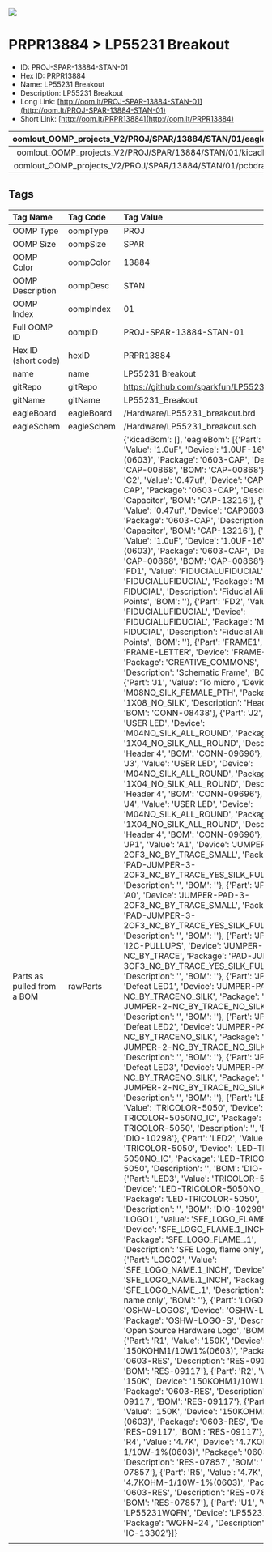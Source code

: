 


  
![][im]
# PRPR13884 > LP55231 Breakout

- ID: PROJ-SPAR-13884-STAN-01
- Hex ID: PRPR13884
- Name: LP55231 Breakout
- Description: LP55231 Breakout
- Long Link: [http://oom.lt/PROJ-SPAR-13884-STAN-01](http://oom.lt/PROJ-SPAR-13884-STAN-01)
- Short Link: [http://oom.lt/PRPR13884](http://oom.lt/PRPR13884)
  

|oomlout_OOMP_projects_V2/PROJ/SPAR/13884/STAN/01/eagleImage.png|oomlout_OOMP_projects_V2/PROJ/SPAR/13884/STAN/01/eagleSchemImage.png|oomlout_OOMP_projects_V2/PROJ/SPAR/13884/STAN/01/kicadPcb3dFront.png|oomlout_OOMP_projects_V2/PROJ/SPAR/13884/STAN/01/kicadPcb3dBack.png|
| :---: | :---: | :---: | :---: |
|oomlout_OOMP_projects_V2/PROJ/SPAR/13884/STAN/01/kicadPcb3d.png|oomlout_OOMP_projects_V2/PROJ/SPAR/13884/STAN/01/bomBack.png|oomlout_OOMP_projects_V2/PROJ/SPAR/13884/STAN/01/bomFront.png|oomlout_OOMP_projects_V2/PROJ/SPAR/13884/STAN/01/pcbdraw.svg|
|oomlout_OOMP_projects_V2/PROJ/SPAR/13884/STAN/01/pcbdrawBack.svg||||

## Tags
  

|Tag Name|Tag Code|Tag Value|
| :--- | :--- | :--- |
|OOMP Type|oompType|PROJ|
|OOMP Size|oompSize|SPAR|
|OOMP Color|oompColor|13884|
|OOMP Description|oompDesc|STAN|
|OOMP Index|oompIndex|01|
|Full OOMP ID|oompID|PROJ-SPAR-13884-STAN-01|
|Hex ID (short code)|hexID|PRPR13884|
|name|name|LP55231 Breakout|
|gitRepo|gitRepo|https://github.com/sparkfun/LP55231_Breakout|
|gitName|gitName|LP55231_Breakout|
|eagleBoard|eagleBoard|/Hardware/LP55231_breakout.brd|
|eagleSchem|eagleSchem|/Hardware/LP55231_breakout.sch|
|Parts as pulled from a BOM|rawParts|{'kicadBom': [], 'eagleBom': [{'Part': 'C1', 'Value': '1.0uF', 'Device': '1.0UF-16V-10%(0603)', 'Package': '0603-CAP', 'Description': 'CAP-00868', 'BOM': 'CAP-00868'}, {'Part': 'C2', 'Value': '0.47uf', 'Device': 'CAP0603-CAP', 'Package': '0603-CAP', 'Description': 'Capacitor', 'BOM': 'CAP-13216'}, {'Part': 'C3', 'Value': '0.47uf', 'Device': 'CAP0603-CAP', 'Package': '0603-CAP', 'Description': 'Capacitor', 'BOM': 'CAP-13216'}, {'Part': 'C4', 'Value': '1.0uF', 'Device': '1.0UF-16V-10%(0603)', 'Package': '0603-CAP', 'Description': 'CAP-00868', 'BOM': 'CAP-00868'}, {'Part': 'FD1', 'Value': 'FIDUCIALUFIDUCIAL', 'Device': 'FIDUCIALUFIDUCIAL', 'Package': 'MICRO-FIDUCIAL', 'Description': 'Fiducial Alignment Points', 'BOM': ''}, {'Part': 'FD2', 'Value': 'FIDUCIALUFIDUCIAL', 'Device': 'FIDUCIALUFIDUCIAL', 'Package': 'MICRO-FIDUCIAL', 'Description': 'Fiducial Alignment Points', 'BOM': ''}, {'Part': 'FRAME1', 'Value': 'FRAME-LETTER', 'Device': 'FRAME-LETTER', 'Package': 'CREATIVE_COMMONS', 'Description': 'Schematic Frame', 'BOM': ''}, {'Part': 'J1', 'Value': 'To micro', 'Device': 'M08NO_SILK_FEMALE_PTH', 'Package': '1X08_NO_SILK', 'Description': 'Header 8', 'BOM': 'CONN-08438'}, {'Part': 'J2', 'Value': 'USER LED', 'Device': 'M04NO_SILK_ALL_ROUND', 'Package': '1X04_NO_SILK_ALL_ROUND', 'Description': 'Header 4', 'BOM': 'CONN-09696'}, {'Part': 'J3', 'Value': 'USER LED', 'Device': 'M04NO_SILK_ALL_ROUND', 'Package': '1X04_NO_SILK_ALL_ROUND', 'Description': 'Header 4', 'BOM': 'CONN-09696'}, {'Part': 'J4', 'Value': 'USER LED', 'Device': 'M04NO_SILK_ALL_ROUND', 'Package': '1X04_NO_SILK_ALL_ROUND', 'Description': 'Header 4', 'BOM': 'CONN-09696'}, {'Part': 'JP1', 'Value': 'A1', 'Device': 'JUMPER-PAD-3-2OF3_NC_BY_TRACE_SMALL', 'Package': 'PAD-JUMPER-3-2OF3_NC_BY_TRACE_YES_SILK_FULL_BOX', 'Description': '', 'BOM': ''}, {'Part': 'JP2', 'Value': 'A0', 'Device': 'JUMPER-PAD-3-2OF3_NC_BY_TRACE_SMALL', 'Package': 'PAD-JUMPER-3-2OF3_NC_BY_TRACE_YES_SILK_FULL_BOX', 'Description': '', 'BOM': ''}, {'Part': 'JP3', 'Value': 'I2C-PULLUPS', 'Device': 'JUMPER-PAD-3-NC_BY_TRACE', 'Package': 'PAD-JUMPER-3-3OF3_NC_BY_TRACE_YES_SILK_FULL_BOX', 'Description': '', 'BOM': ''}, {'Part': 'JP4', 'Value': 'Defeat LED1', 'Device': 'JUMPER-PAD-2-NC_BY_TRACENO_SILK', 'Package': 'PAD-JUMPER-2-NC_BY_TRACE_NO_SILK', 'Description': '', 'BOM': ''}, {'Part': 'JP5', 'Value': 'Defeat LED2', 'Device': 'JUMPER-PAD-2-NC_BY_TRACENO_SILK', 'Package': 'PAD-JUMPER-2-NC_BY_TRACE_NO_SILK', 'Description': '', 'BOM': ''}, {'Part': 'JP6', 'Value': 'Defeat LED3', 'Device': 'JUMPER-PAD-2-NC_BY_TRACENO_SILK', 'Package': 'PAD-JUMPER-2-NC_BY_TRACE_NO_SILK', 'Description': '', 'BOM': ''}, {'Part': 'LED1', 'Value': 'TRICOLOR-5050', 'Device': 'LED-TRICOLOR-5050NO_IC', 'Package': 'LED-TRICOLOR-5050', 'Description': '', 'BOM': 'DIO-10298'}, {'Part': 'LED2', 'Value': 'TRICOLOR-5050', 'Device': 'LED-TRICOLOR-5050NO_IC', 'Package': 'LED-TRICOLOR-5050', 'Description': '', 'BOM': 'DIO-10298'}, {'Part': 'LED3', 'Value': 'TRICOLOR-5050', 'Device': 'LED-TRICOLOR-5050NO_IC', 'Package': 'LED-TRICOLOR-5050', 'Description': '', 'BOM': 'DIO-10298'}, {'Part': 'LOGO1', 'Value': 'SFE_LOGO_FLAME.1_INCH', 'Device': 'SFE_LOGO_FLAME.1_INCH', 'Package': 'SFE_LOGO_FLAME_.1', 'Description': 'SFE Logo, flame only', 'BOM': ''}, {'Part': 'LOGO2', 'Value': 'SFE_LOGO_NAME.1_INCH', 'Device': 'SFE_LOGO_NAME.1_INCH', 'Package': 'SFE_LOGO_NAME_.1', 'Description': 'SFE Logo, name only', 'BOM': ''}, {'Part': 'LOGO3', 'Value': 'OSHW-LOGOS', 'Device': 'OSHW-LOGOS', 'Package': 'OSHW-LOGO-S', 'Description': 'Open Source Hardware Logo', 'BOM': ''}, {'Part': 'R1', 'Value': '150K', 'Device': '150KOHM1/10W1%(0603)', 'Package': '0603-RES', 'Description': 'RES-09117', 'BOM': 'RES-09117'}, {'Part': 'R2', 'Value': '150K', 'Device': '150KOHM1/10W1%(0603)', 'Package': '0603-RES', 'Description': 'RES-09117', 'BOM': 'RES-09117'}, {'Part': 'R3', 'Value': '150K', 'Device': '150KOHM1/10W1%(0603)', 'Package': '0603-RES', 'Description': 'RES-09117', 'BOM': 'RES-09117'}, {'Part': 'R4', 'Value': '4.7K', 'Device': '4.7KOHM-1/10W-1%(0603)', 'Package': '0603-RES', 'Description': 'RES-07857', 'BOM': 'RES-07857'}, {'Part': 'R5', 'Value': '4.7K', 'Device': '4.7KOHM-1/10W-1%(0603)', 'Package': '0603-RES', 'Description': 'RES-07857', 'BOM': 'RES-07857'}, {'Part': 'U1', 'Value': 'LP55231WQFN', 'Device': 'LP55231WQFN', 'Package': 'WQFN-24', 'Description': '', 'BOM': 'IC-13302'}]}|
||||



[im]: PROJ/SPAR/13884/STAN/01/kicadPcb3d_450.png
